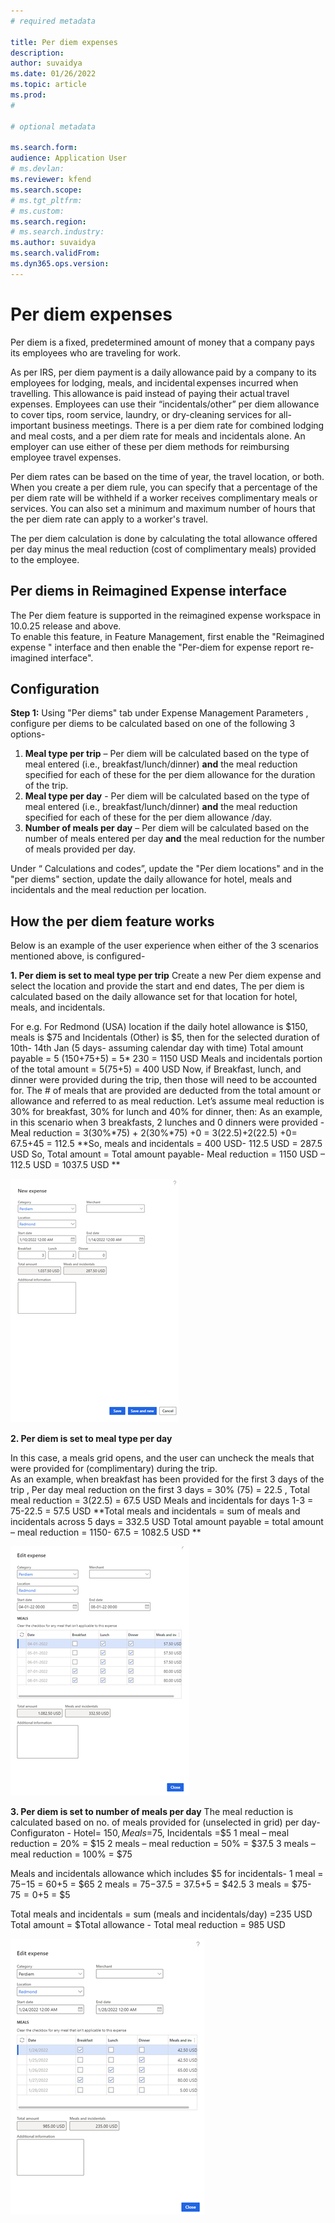 ```yaml
---
# required metadata

title: Per diem expenses
description: 
author: suvaidya
ms.date: 01/26/2022
ms.topic: article
ms.prod: 
#

# optional metadata

ms.search.form: 
audience: Application User
# ms.devlan: 
ms.reviewer: kfend
ms.search.scope: 
# ms.tgt_pltfrm: 
# ms.custom: 
ms.search.region: 
# ms.search.industry: 
ms.author: suvaidya
ms.search.validFrom: 
ms.dyn365.ops.version: 
---
```


# Per diem expenses
Per diem is a fixed, predetermined amount of money that a company pays its employees who are traveling for work. 

As per IRS, per diem payment is a daily allowance paid by a company to its employees for lodging, meals, and incidental expenses incurred when travelling. This allowance is paid instead of paying their actual travel expenses.  Employees can use their “incidentals/other” per diem allowance to cover tips, room service, laundry, or dry-cleaning services for all-important business meetings. There is a per diem rate for combined lodging and meal costs, and a per diem rate for meals and incidentals alone. An employer can use either of these per diem methods for reimbursing employee travel expenses. 

Per diem rates can be based on the time of year, the travel location, or both. When you create a per diem rule, you can specify that a percentage of the per diem rate will be withheld if a worker receives complimentary meals or services. You can also set a minimum and maximum number of hours that the per diem rate can apply to a worker's travel.

The per diem calculation is done by calculating the total allowance offered per day minus the meal reduction (cost of complimentary meals) provided to the employee. 

## Per diems in Reimagined Expense interface 
The Per diem feature is supported in the reimagined expense workspace in 10.0.25 release and above.  
To enable this feature, in Feature Management, first enable the "Reimagined expense " interface and then enable the "Per-diem for expense report re-imagined interface".

## Configuration

**Step 1:** Using "Per diems" tab under Expense Management Parameters , configure per diems to be calculated based on one of the following 3 options-  
1.	**Meal type per trip** – Per diem will be calculated based on the type of meal entered (i.e., breakfast/lunch/dinner) **and** the meal reduction specified for each of these for the per diem allowance for the duration of the trip. 
2.	**Meal type per day** - Per diem will be calculated based on the type of meal entered (i.e., breakfast/lunch/dinner) **and** the meal reduction specified for each of these for the per diem allowance /day.  
3.	**Number of meals per day** – Per diem will be calculated based on the number of meals entered per day **and** the meal reduction for the number of meals provided per day.

Under “ Calculations and codes”, update the "Per diem locations"  and in the  "per diems" section, update the daily allowance for hotel, meals and incidentals  and the meal reduction per location. 

## How the per diem feature works
Below is an example of the user experience when either of the 3 scenarios mentioned above, is configured-  

**1.	Per diem is set to meal type per trip**
Create a new Per diem expense and select the location and provide the start and end dates, 
The per diem is calculated based on the daily allowance set for that location for hotel, meals, and incidentals. 


For e.g. For Redmond (USA) location if the daily hotel allowance is $150, meals is $75 and Incidentals (Other) is $5, then for the selected duration of 10th- 14th Jan (5 days- assuming calendar day with time)
Total amount payable = 5 (150+75+5)  = 5* 230  =  1150 USD
Meals and incidentals portion of the total amount = 5(75+5) = 400 USD
Now, if Breakfast, lunch, and dinner were provided during the trip, then those will need to be accounted for. The # of meals that are provided are deducted from the total amount or allowance and referred to as meal reduction. 
Let’s assume meal reduction is 30% for breakfast, 30% for lunch and 40% for dinner, then: 
As an example, in this scenario when 3 breakfasts, 2 lunches and 0 dinners were provided -  
Meal reduction = 3(30%*75) + 2(30%*75) +0 =  3(22.5)+2(22.5) +0=  67.5+45 = 112.5 
**So, meals and incidentals = 400 USD- 112.5 USD = 287.5 USD 
So, Total amount = Total amount payable- Meal reduction = 1150 USD – 112.5 USD = 1037.5 USD **

 ![Alt text](media/1-meal-type-per-trip.png)


**2.	Per diem is set to meal type per day**

In this case, a meals grid opens, and the user can uncheck the meals that were provided for (complimentary) during the trip.  
As an example, when breakfast has been provided for the first 3 days of the trip , 
Per day meal reduction on the first 3 days = 30% (75) = 22.5 , 
Total meal reduction =  3(22.5)  =  67.5 USD
Meals and incidentals for days 1-3 =  75-22.5 =  57.5 USD 
**Total meals and incidentals = sum of meals and incidentals across 5 days = 332.5 USD 
Total amount payable = total amount – meal reduction =  1150- 67.5 = 1082.5 USD **

![Alt text](media/2-meal-type-per-day.png)

**3. Per diem is set to number of meals per day**
The meal reduction is calculated based on no. of meals provided for (unselected in grid) per day- 
Configuraton - 
Hotel= $150, Meals =$75, Incidentals =$5
1 meal – meal reduction = 20% = $15
2 meals – meal reduction = 50% = $37.5
3 meals – meal reduction = 100% = $75 

Meals and incidentals allowance which includes $5 for incidentals- 
1 meal =  $75-$15 =  $60+$5 = $65
2 meals =  $75 -$37.5 =  $37.5 +$5 =  $42.5
3 meals = $75- $75 =0 +$5 = $5 

Total meals and incidentals = sum (meals and incidentals/day) =235 USD
Total amount =  $Total allowance - Total meal reduction = 985 USD

![Alt text](media/3-number-of-meals-per-day.png)
